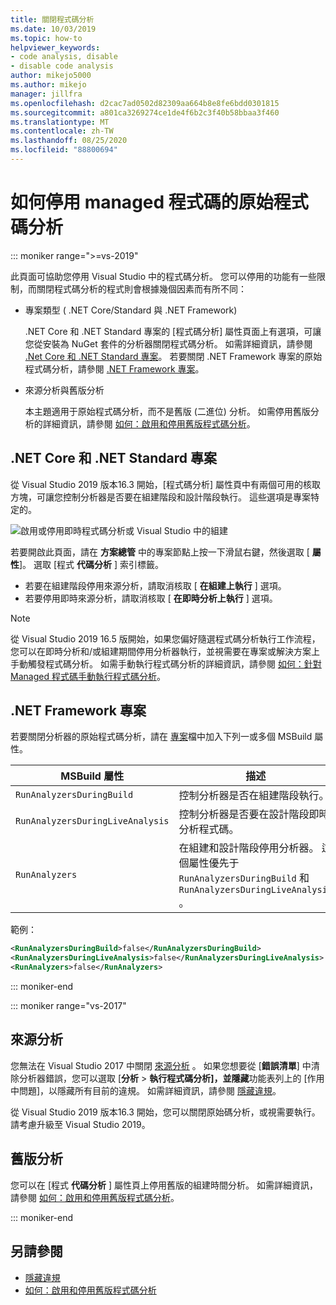 ```yaml
---
title: 關閉程式碼分析
ms.date: 10/03/2019
ms.topic: how-to
helpviewer_keywords:
- code analysis, disable
- disable code analysis
author: mikejo5000
ms.author: mikejo
manager: jillfra
ms.openlocfilehash: d2cac7ad0502d82309aa664b8e8fe6bdd0301815
ms.sourcegitcommit: a801ca3269274ce1de4f6b2c3f40b58bbaa3f460
ms.translationtype: MT
ms.contentlocale: zh-TW
ms.lasthandoff: 08/25/2020
ms.locfileid: "88800694"
---
```

# <a name="how-to-disable-source-code-analysis-for-managed-code"></a>如何停用 managed 程式碼的原始程式碼分析

::: moniker range=">=vs-2019"

此頁面可協助您停用 Visual Studio 中的程式碼分析。 您可以停用的功能有一些限制，而關閉程式碼分析的程式則會根據幾個因素而有所不同：

- 專案類型 ( .NET Core/Standard 與 .NET Framework) 

  .NET Core 和 .NET Standard 專案的 [程式碼分析] 屬性頁面上有選項，可讓您從安裝為 NuGet 套件的分析器關閉程式碼分析。 如需詳細資訊，請參閱 [.Net Core 和 .NET Standard 專案](#net-core-and-net-standard-projects)。 若要關閉 .NET Framework 專案的原始程式碼分析，請參閱 [.NET Framework 專案](#net-framework-projects)。

- 來源分析與舊版分析

  本主題適用于原始程式碼分析，而不是舊版 (二進位) 分析。 如需停用舊版分析的詳細資訊，請參閱 [如何：啟用和停用舊版程式碼分析](how-to-enable-and-disable-automatic-code-analysis-for-managed-code.md)。

## <a name="net-core-and-net-standard-projects"></a>.NET Core 和 .NET Standard 專案

從 Visual Studio 2019 版本16.3 開始，[程式碼分析] 屬性頁中有兩個可用的核取方塊，可讓您控制分析器是否要在組建階段和設計階段執行。 這些選項是專案特定的。

![啟用或停用即時程式碼分析或 Visual Studio 中的組建](media/run-on-build-run-live-analysis.png)

若要開啟此頁面，請在 **方案總管** 中的專案節點上按一下滑鼠右鍵，然後選取 [ **屬性**]。 選取 [程式 **代碼分析** ] 索引標籤。

- 若要在組建階段停用來源分析，請取消核取 [ **在組建上執行** ] 選項。
- 若要停用即時來源分析，請取消核取 [ **在即時分析上執行** ] 選項。

> [!NOTE]
> 從 Visual Studio 2019 16.5 版開始，如果您偏好隨選程式碼分析執行工作流程，您可以在即時分析和/或組建期間停用分析器執行，並視需要在專案或解決方案上手動觸發程式碼分析。 如需手動執行程式碼分析的詳細資訊，請參閱 [如何：針對 Managed 程式碼手動執行程式碼分析](how-to-run-code-analysis-manually-for-managed-code.md)。

## <a name="net-framework-projects"></a>.NET Framework 專案

若要關閉分析器的原始程式碼分析，請在 [專案](../ide/solutions-and-projects-in-visual-studio.md#project-file)檔中加入下列一或多個 MSBuild 屬性。

| MSBuild 屬性 | 描述 | 預設 |
| - | - | - |
| `RunAnalyzersDuringBuild` | 控制分析器是否在組建階段執行。 | `true` |
| `RunAnalyzersDuringLiveAnalysis` | 控制分析器是否要在設計階段即時分析程式碼。 | `true` |
| `RunAnalyzers` | 在組建和設計階段停用分析器。 這個屬性優先于 `RunAnalyzersDuringBuild` 和 `RunAnalyzersDuringLiveAnalysis` 。 | `true` |

範例：

```xml
<RunAnalyzersDuringBuild>false</RunAnalyzersDuringBuild>
<RunAnalyzersDuringLiveAnalysis>false</RunAnalyzersDuringLiveAnalysis>
<RunAnalyzers>false</RunAnalyzers>
```

::: moniker-end

::: moniker range="vs-2017"

## <a name="source-analysis"></a>來源分析

您無法在 Visual Studio 2017 中關閉 [來源分析](roslyn-analyzers-overview.md) 。 如果您想要從 [**錯誤清單**] 中清除分析器錯誤，您可以選取 [**分析**  >  **執行程式碼分析]，並隱藏**功能表列上的 [作用中問題]，以隱藏所有目前的違規。 如需詳細資訊，請參閱 [隱藏違規](use-roslyn-analyzers.md#suppress-violations)。

從 Visual Studio 2019 版本16.3 開始，您可以關閉原始碼分析，或視需要執行。 請考慮升級至 Visual Studio 2019。

## <a name="legacy-analysis"></a>舊版分析

您可以在 [程式 **代碼分析** ] 屬性頁上停用舊版的組建時間分析。 如需詳細資訊，請參閱 [如何：啟用和停用舊版程式碼分析](how-to-enable-and-disable-automatic-code-analysis-for-managed-code.md)。

::: moniker-end

## <a name="see-also"></a>另請參閱

- [隱藏違規](use-roslyn-analyzers.md#suppress-violations)
- [如何：啟用和停用舊版程式碼分析](how-to-enable-and-disable-automatic-code-analysis-for-managed-code.md)
